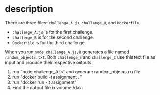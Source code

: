 # description

There are three files: `challenge_A.js`, `challenge_B`, and `Dockerfile`.  
- `challenge_A.js` is for the first challenge.  
- `challenge_B` is for the second challenge.  
- `Dockerfile` is for the third challenge.  

When you run `node challenge_A.js`, it generates a file named `random_objects.txt`. Both `challenge_B` and `challenge_C` use this text file as input and produce their respective outputs.


1. run "node challenge_A.js" and generate random_objects.txt file 
2. run "docker build -t assignment . "
3. run "docker run -it assignment"
4. Find the output file in volume /data 

